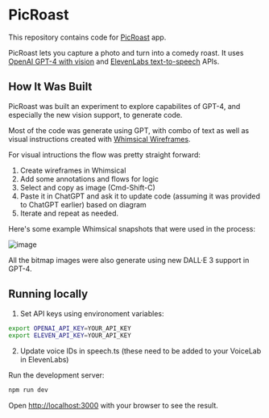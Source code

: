 # PicRoast

This repository contains code for [PicRoast](https://picroast.app) app.

PicRoast lets you capture a photo and turn into a comedy roast. It uses [OpenAI GPT-4 with vision](https://platform.openai.com/docs/guides/vision) and [ElevenLabs text-to-speech](https://elevenlabs.io/docs/api-reference/text-to-speech) APIs.

## How It Was Built

PicRoast was built an experiment to explore capabilites of GPT-4, and especially the new vision support, to generate code.

Most of the code was generate using GPT, with combo of text as well as visual instructions created with [Whimsical Wireframes](https://whimsical.com/wireframes).

For visual intructions the flow was pretty straight forward:
1. Create wireframes in Whimsical
2. Add some annotations and flows for logic
3. Select and copy as image (Cmd-Shift-C)
4. Paste it in ChatGPT and ask it to update code (assuming it was provided to ChatGPT earlier) based on diagram
5. Iterate and repeat as needed.

Here's some example Whimsical snapshots that were used in the process:

![image](https://github.com/k7d/picroast/assets/181645/8d13643e-7a13-4ca8-a23c-3a40990e773a)

All the bitmap images were also generate using new DALL·E 3 support in GPT-4.

## Running locally

1. Set API keys using environoment variables:

```bash
export OPENAI_API_KEY=YOUR_API_KEY
export ELEVEN_API_KEY=YOUR_API_KEY
```

2. Update voice IDs in speech.ts (these need to be added to your VoiceLab in ElevenLabs)

Run the development server:

```bash
npm run dev
```

Open [http://localhost:3000](http://localhost:3000) with your browser to see the result.

